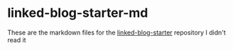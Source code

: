 # linked-blog-starter-md
These are the markdown files for the [linked-blog-starter](https://github.com/matthewwong525/linked-blog-starter) repository
I didn't read it